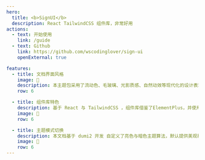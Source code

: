 ```yaml
---
hero:
  title: <b>SignUI</b>
  description: React TailwindCSS 组件库，非常好用
actions:
  - text: 开始使用
    link: /guide
  - text: Github
    link: https://github.com/wscodinglover/sign-ui
    openExternal: true

features:
  - title: 文档界面风格
    image: 💠
    description: 本主题包采用了流动色、毛玻璃、光影质感、自然动效等现代化的设计表现手法，将界面以更加简约、美观的方式呈现，使得文档更加直观、易读、易用
    row: 6

  - title: 组件库特色
    description: 基于 React 与 TailwindCSS ，组件库借鉴了ElementPlus，并使用了 TailwindCSS 实现样式方案，帮助更好地控制样式的细节，提高样式的复用性和可维护性。
    image: 💠
    row: 6

  - title: 主题模式切换
    description: 本文档基于 dumi2 开发 自定义了亮色与暗色主题算法，默认提供美观易用的亮暗色主题。用户可以根据自己的喜好选择主题模式获得良好的阅读体验。
    image: 💠
    row: 6
---
```

